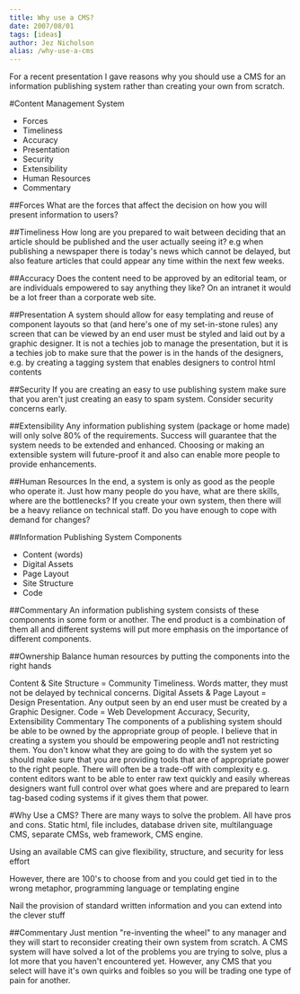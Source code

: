 ```yaml
---
title: Why use a CMS?
date: 2007/08/01
tags: [ideas]
author: Jez Nicholson
alias: /why-use-a-cms
---
```

For a recent presentation I gave reasons why you should use a CMS for an information publishing system rather than creating your own from scratch.

#Content Management System
* Forces
* Timeliness
* Accuracy
* Presentation
* Security
* Extensibility
* Human Resources
* Commentary

##Forces
What are the forces that affect the decision on how you will present information to users?

##Timeliness
How long are you prepared to wait between deciding that an article should be published and the user actually seeing it? e.g when publishing a newspaper there is today's news which cannot be delayed, but also feature articles that could appear any time within the next few weeks.

##Accuracy
Does the content need to be approved by an editorial team, or are individuals empowered to say anything they like? On an intranet it would be a lot freer than a corporate web site.

##Presentation
A system should allow for easy templating and reuse of component layouts so that (and here's one of my set-in-stone rules) any screen that can be viewed by an end user must be styled and laid out by a graphic designer. It is not a techies job to manage the presentation, but it is a techies job to make sure that the power is in the hands of the designers, e.g. by creating a tagging system that enables designers to control html contents

##Security
If you are creating an easy to use publishing system make sure that you aren't just creating an easy to spam system. Consider security concerns early.

##Extensibility
Any information publishing system (package or home made) will only solve 80% of the requirements. Success will guarantee that the system needs to be extended and enhanced. Choosing or making an extensible system will future-proof it and also can enable more people to provide enhancements.

##Human Resources
In the end, a system is only as good as the people who operate it. Just how many people do you have, what are there skills, where are the bottlenecks? If you create your own system, then there will be a heavy reliance on technical staff. Do you have enough to cope with demand for changes?

##Information Publishing System Components
* Content (words)
* Digital Assets
* Page Layout
* Site Structure
* Code

##Commentary
An information publishing system consists of these components in some form or another. The end product is a combination of them all and different systems will put more emphasis on the importance of different components.

##Ownership
Balance human resources by putting the components into the right hands

Content & Site Structure = Community
Timeliness. Words matter, they must not be delayed by technical concerns.
Digital Assets & Page Layout = Design
Presentation. Any output seen by an end user must be created by a Graphic Designer.
Code = Web Development
Accuracy, Security, Extensibility
Commentary
The components of a publishing system should be able to be owned by the appropriate group of people. I believe that in creating a system you should be empowering people and1 not restricting them. You don't know what they are going to do with the system yet so should make sure that you are providing tools that are of appropriate power to the right people. There will often be a trade-off with complexity e.g. content editors want to be able to enter raw text quickly and easily whereas designers want full control over what goes where and are prepared to learn tag-based coding systems if it gives them that power.

#Why Use a CMS?
There are many ways to solve the problem. All have pros and cons. Static html, file includes, database driven site, multilanguage CMS, separate CMSs, web framework, CMS engine.

Using an available CMS can give flexibility, structure, and security for less effort

However, there are 100's to choose from and you could get tied in to the wrong metaphor, programming language or templating engine

Nail the provision of standard written information and you can extend into the clever stuff

##Commentary
Just mention "re-inventing the wheel" to any manager and they will start to reconsider creating their own system from scratch. A CMS system will have solved a lot of the problems you are trying to solve, plus a lot more that you haven't encountered yet. However, any CMS that you select will have it's own quirks and foibles so you will be trading one type of pain for another.